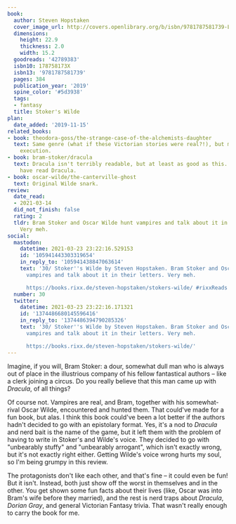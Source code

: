 ```yaml
---
book:
  author: Steven Hopstaken
  cover_image_url: http://covers.openlibrary.org/b/isbn/9781787581739-L.jpg
  dimensions:
    height: 22.9
    thickness: 2.0
    width: 15.2
  goodreads: '42789383'
  isbn10: 178758173X
  isbn13: '9781787581739'
  pages: 384
  publication_year: '2019'
  spine_color: '#5d3938'
  tags:
  - fantasy
  title: Stoker's Wilde
plan:
  date_added: '2019-11-15'
related_books:
- book: theodora-goss/the-strange-case-of-the-alchemists-daughter
  text: Same genre (what if these Victorian stories were real?!), but much better
    execution.
- book: bram-stoker/dracula
  text: Dracula isn't terribly readable, but at least as good as this. Plus you'll
    have read Dracula.
- book: oscar-wilde/the-canterville-ghost
  text: Original Wilde snark.
review:
  date_read:
  - 2021-03-14
  did_not_finish: false
  rating: 2
  tldr: Bram Stoker and Oscar Wilde hunt vampires and talk about it in their letters.
    Very meh.
social:
  mastodon:
    datetime: 2021-03-23 23:22:16.529153
    id: '105941443303319654'
    in_reply_to: '105941438847063614'
    text: '30/ Stoker''s Wilde by Steven Hopstaken. Bram Stoker and Oscar Wilde hunt
      vampires and talk about it in their letters. Very meh.

      https://books.rixx.de/steven-hopstaken/stokers-wilde/ #rixxReads'
  number: 30
  twitter:
    datetime: 2021-03-23 23:22:16.171321
    id: '1374486680145596416'
    in_reply_to: '1374486394790285326'
    text: '30/ Stoker''s Wilde by Steven Hopstaken. Bram Stoker and Oscar Wilde hunt
      vampires and talk about it in their letters. Very meh.

      https://books.rixx.de/steven-hopstaken/stokers-wilde/'
---
```


Imagine, if you will, Bram Stoker: a dour, somewhat dull man who is always out of place in the illustrious
company of his fellow fantastical authors – like a clerk joining a circus. Do you really believe that this man came up
with *Dracula*, of all things?

Of course not. Vampires are real, and Bram, together with his somewhat-rival Oscar Wilde, encountered and hunted them.
That could've made for a fun book, but alas. I think this book could've been a lot better if the authors hadn't decided
to go with an epistolary format. Yes, it's a nod to *Dracula* and nerd bait is the name of the game, but it left them
with the problem of having to write in Stoker's and Wilde's voice. They decided to go with "unbearably stuffy" and
"unbearably arrogant", which isn't exactly wrong, but it's not exactly right either. Getting Wilde's voice wrong hurts
my soul, so I'm being grumpy in this review.

The protagonists don't like each other, and that's fine – it could even be fun! But it isn't. Instead, both just show
off the worst in themselves and in the other. You get shown some fun facts about their lives (like, Oscar was into
Bram's wife before they married), and the rest is nerd traps about *Dracula*, *Dorian Gray*, and general Victorian
Fantasy trivia. That wasn't really enough to carry the book for me.
